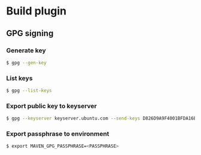 # Build plugin

## GPG signing

### Generate key
```bash
$ gpg --gen-key
```

### List keys
```bash
$ gpg --list-keys
```

### Export public key to keyserver
```bash
$ gpg --keyserver keyserver.ubuntu.com --send-keys D826D9A9F4001BFDA16BD20C4A3649F0FDDA2A52
```

### Export passphrase to environment
```bash
$ export MAVEN_GPG_PASSPHRASE=<PASSPHRASE>
```